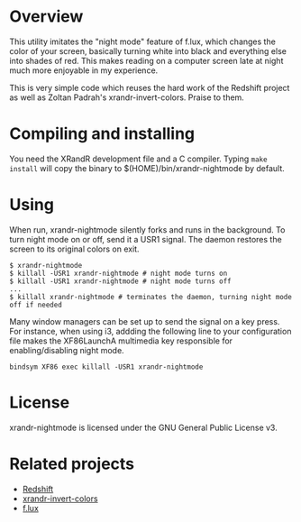 # Overview

This utility imitates the "night mode" feature of f.lux, which changes the color
of your screen, basically turning white into black and everything else into
shades of red. This makes reading on a computer screen late at night much more
enjoyable in my experience.

This is very simple code which reuses the hard work of the Redshift project as
well as Zoltan Padrah's xrandr-invert-colors. Praise to them.

# Compiling and installing

You need the XRandR development file and a C compiler. Typing `make install`
will copy the binary to $(HOME)/bin/xrandr-nightmode by default.

# Using

When run, xrandr-nightmode silently forks and runs in the background. To turn
night mode on or off, send it a USR1 signal. The daemon restores the screen to
its original colors on exit.

```shell
$ xrandr-nightmode
$ killall -USR1 xrandr-nightmode # night mode turns on
$ killall -USR1 xrandr-nightmode # night mode turns off
...
$ killall xrandr-nightmode # terminates the daemon, turning night mode off if needed
```

Many window managers can be set up to send the signal on a key press. For
instance, when using i3, addding the following line to your configuration file
makes the XF86LaunchA multimedia key responsible for enabling/disabling night mode.

```
bindsym XF86 exec killall -USR1 xrandr-nightmode
```

# License

xrandr-nightmode is licensed under the GNU General Public License v3.

# Related projects

* [Redshift](http://jonls.dk/redshift/)
* [xrandr-invert-colors](https://github.com/zoltanp/xrandr-invert-colors)
* [f.lux](https://justgetflux.com/)
